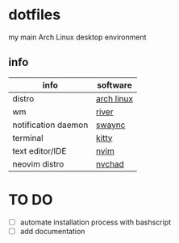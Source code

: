 # dotfiles
my main Arch Linux desktop environment

## info

| info                  | software          | 
| ---------             | ----------------- |
| distro                | [arch linux](archlinux.org)   |
| wm                    |[river](https://codeberg.org/river/river)  |
| notification daemon   | [swaync](https://github.com/ErikReider/SwayNotificationCenter) |
| terminal              | [kitty](https://github.com/kovidgoyal/kitty)  |
| text editor/IDE       | [nvim](https://github.com/neovim/neovim)      |
| neovim distro         | [nvchad](https://nvchad.com)    |


# TO DO
- [ ] automate installation process with bashscript
- [ ] add documentation
